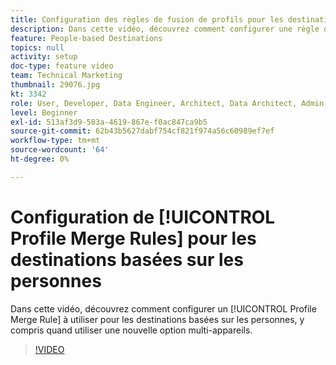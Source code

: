 ```yaml
---
title: Configuration des règles de fusion de profils pour les destinations basées sur les personnes
description: Dans cette vidéo, découvrez comment configurer une règle de fusion de profils à utiliser pour les destinations basées sur les personnes, y compris quand utiliser une nouvelle option multi-appareils.
feature: People-based Destinations
topics: null
activity: setup
doc-type: feature video
team: Technical Marketing
thumbnail: 29076.jpg
kt: 3342
role: User, Developer, Data Engineer, Architect, Data Architect, Admin, Leader
level: Beginner
exl-id: 513af3d9-583a-4619-867e-f0ac847ca9b5
source-git-commit: 62b43b5627dabf754cf821f974a56c60989ef7ef
workflow-type: tm+mt
source-wordcount: '64'
ht-degree: 0%

---
```


# Configuration de [!UICONTROL Profile Merge Rules] pour les destinations basées sur les personnes

Dans cette vidéo, découvrez comment configurer un [!UICONTROL Profile Merge Rule] à utiliser pour les destinations basées sur les personnes, y compris quand utiliser une nouvelle option multi-appareils.

>[!VIDEO](https://video.tv.adobe.com/v/29076/?quality=12)
